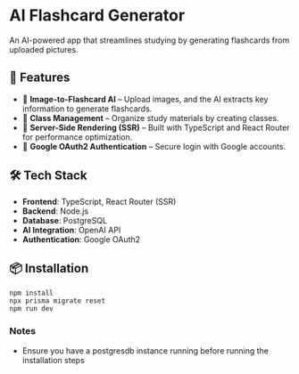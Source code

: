 # AI Flashcard Generator

An AI-powered app that streamlines studying by generating flashcards from uploaded pictures.

## 🚀 Features

- 📸 **Image-to-Flashcard AI** – Upload images, and the AI extracts key information to generate flashcards.
- 🏫 **Class Management** – Organize study materials by creating classes.
- 🔄 **Server-Side Rendering (SSR)** – Built with TypeScript and React Router for performance optimization.
- 🔑 **Google OAuth2 Authentication** – Secure login with Google accounts.

## 🛠️ Tech Stack

- **Frontend**: TypeScript, React Router (SSR)
- **Backend**: Node.js
- **Database**: PostgreSQL
- **AI Integration**: OpenAI API
- **Authentication**: Google OAuth2

## 📦 Installation

```
npm install
npx prisma migrate reset
npm run dev
```

### Notes

- Ensure you have a postgresdb instance running before running the installation steps
